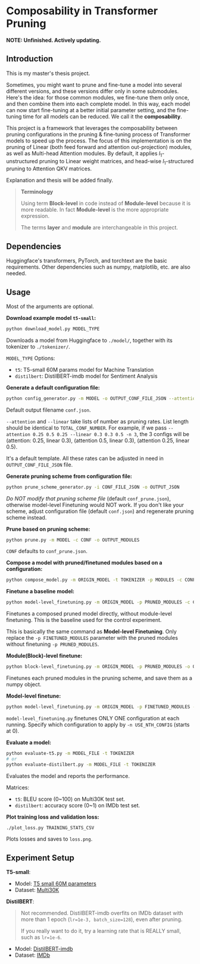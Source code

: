 # Composability in Transformer Pruning

**NOTE: Unfinished. Actively updating.**

## Introduction

This is my master's thesis project.

Sometimes, you might want to prune and fine-tune a model into several different versions, and these versions differ only in some submodules. Here's the idea: for those common modules, we fine-tune them only once, and then combine them into each complete model. In this way, each model can now start fine-tuning at a better initial parameter setting, and the fine-tuning time for all models can be reduced. We call it the **composability**.

This project is a framework that leverages the composability between pruning configurations in the pruning & fine-tuning process of Transformer models to speed up the process. The focus of this implementation is on the pruning of Linear (both feed forward and attention out-projection) modules, as well as Multi-head Attention modules. By default, it applies $l_1$-unstructured pruning to Linear weight matrices, and head-wise $l_1$-structured pruning to Attention QKV matrices.

Explanation and thesis will be added finally.

> **Terminology**
>
> Using term **Block-level** in code instead of **Module-level** because it is more readable. In fact **Module-level** is the more appropriate expression.
>
> The terms **layer** and **module** are interchangeable in this project.

## Dependencies

Huggingface's transformers, PyTorch, and torchtext are the basic requirements. Other dependencies such as numpy, matplotlib, etc. are also needed.

## Usage

Most of the arguments are optional.

**Download example model `t5-small`:**

```bash
python download_model.py MODEL_TYPE
```

Downloads a model from Huggingface to `./model/`, together with its tokenizer to `./tokenizer/`.

`MODEL_TYPE` Options:

- `t5`: T5-small 60M params model for Machine Translation
- `distilbert`: DistilBERT-imdb model for Sentiment Analysis

**Generate a default configuration file:**

```bash
python config_generator.py -m MODEL -o OUTPUT_CONF_FILE_JSON --attention PRUNING_RATE_1 PRUNING_RATE_2 ... --linear PRUNING_RATE_1 PRUNING_RATE_2 ... -n TOTAL_CONF_NUMBER
```

Default output filename `conf.json`.

`--attention` and `--linear` take lists of number as pruning rates. List length should be identical to `TOTAL_CONF_NUMBER`. For example, if we pass `--attention 0.25 0.5 0.25 --linear 0.3 0.3 0.5 -n 3`, the 3 configs will be (attention: 0.25, linear 0.3), (attention 0.5, linear 0.3), (attention 0.25, linear 0.5).

It's a default template. All these rates can be adjusted in need in `OUTPUT_CONF_FILE_JSON` file.

**Generate pruning scheme from configuration file:**

```bash
python prune_scheme_generator.py -i CONF_FILE_JSON -o OUTPUT_JSON
```

*Do NOT modify that pruning scheme file* (default `conf_prune.json`), otherwise model-level Finetuning would NOT work. If you don't like your scheme, adjust configuration file (default `conf.json`) and regenerate pruning scheme instead.

**Prune based on pruning scheme:**

```bash
python prune.py -m MODEL -c CONF -o OUTPUT_MODULES
```

`CONF` defaults to `conf_prune.json`.

**Compose a model with pruned/finetuned modules based on a configuration:**

```bash
python compose_model.py -m ORIGIN_MODEL -t TOKENIZER -p MODULES -c CONF_FILE -n USE_NTH_CONFIG -o OUTPUT_MODEL
```

**Finetune a baseline model:**

```bash
python model-level_finetuning.py -m ORIGIN_MODEL -p PRUNED_MODULES -c CONF_FILE -n USE_NTH_CONFIG -o OUTPUT_PTH --stats TRAINING_STATS_CSV
```

Finetunes a composed pruned model directly, without module-level finetuning. This is the baseline used for the control experiment.

This is basically the same command as **Model-level Finetuning**. Only replace the `-p FINETUNED_MODULES` parameter with the pruned modules without finetuning `-p PRUNED_MODULES`.

**Module(Block)-level finetune:**

```bash
python block-level_finetuning.py -m ORIGIN_MODEL -p PRUNED_MODULES -o OUTPUT_MODULES --stats TRAINING_STATS_CSV
```

Finetunes each pruned modules in the pruning scheme, and save them as a numpy object.

**Model-level finetune:**

```bash
python model-level_finetuning.py -m ORIGIN_MODEL -p FINETUNED_MODULES -c CONF_FILE -n USE_NTH_CONFIG -o OUTPUT_PTH --stats TRAINING_STATS_CSV
```

`model-level_finetuning.py` finetunes ONLY ONE configuration at each running. Specify which configuration to apply by `-n USE_NTH_CONFIG` (starts at 0).

**Evaluate a model:**

```bash
python evaluate-t5.py -m MODEL_FILE -t TOKENIZER
# or
python evaluate-distilbert.py -m MODEL_FILE -t TOKENIZER
```

Evaluates the model and reports the performance.

Matrices:

- `t5`: BLEU score (0~100) on Multi30K test set.
- `distilbert`: accuracy score (0~1) on IMDb test set.

**Plot training loss and validation loss:**

```bash
./plot_loss.py TRAINING_STATS_CSV
```

Plots losses and saves to `loss.png`.

## Experiment Setup

**T5-small**:

- Model: [T5 small 60M parameters](https://huggingface.co/t5-small)
- Dataset: [Multi30K](https://pytorch.org/text/stable/_modules/torchtext/datasets/multi30k.html)

**DistilBERT**:

> Not recommended. DistilBERT-imdb overfits on IMDb dataset with more than 1 epoch (`lr=1e-3, batch_size=128`), even after pruning.
>
> If you really want to do it, try a learning rate that is REALLY small, such as `lr=1e-6`.

- Model: [DistilBERT-imdb](https://huggingface.co/lvwerra/distilbert-imdb)
- Dataset: [IMDb](https://huggingface.co/datasets/imdb)
